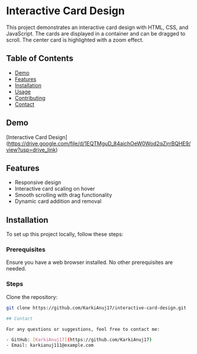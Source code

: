 # Interactive Card Design

This project demonstrates an interactive card design with HTML, CSS, and JavaScript. The cards are displayed in a container and can be dragged to scroll. The center card is highlighted with a zoom effect.

## Table of Contents

- [Demo](#demo)
- [Features](#features)
- [Installation](#installation)
- [Usage](#usage)
- [Contributing](#contributing)
- [Contact](#contact)

## Demo

[Interactive Card Design] (https://drive.google.com/file/d/1EQTMguD_84aichOeW0Wod2qZjrrBQHE9/view?usp=drive_link)

## Features

- Responsive design
- Interactive card scaling on hover
- Smooth scrolling with drag functionality
- Dynamic card addition and removal

## Installation

To set up this project locally, follow these steps:

### Prerequisites

Ensure you have a web browser installed. No other prerequisites are needed.

### Steps

 Clone the repository:
   ```bash
   git clone https://github.com/KarkiAnuj17/interactive-card-design.git

## Contact

For any questions or suggestions, feel free to contact me:

- GitHub: [KarkiAnuj17](https://github.com/KarkiAnuj17)
- Email: karkianuj111@example.com
